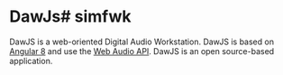 # DawJs# simfwk

DawJS is a web-oriented Digital Audio Workstation. DawJS is based on [Angular 8](https://angular.io/) and use the [Web Audio API](https://www.w3.org/TR/webaudio/). DawJS is an open source-based application.